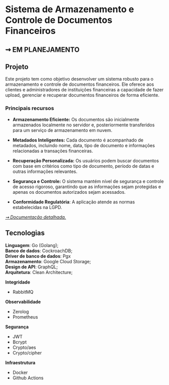 # Sistema de Armazenamento e Controle de Documentos Financeiros


## ⇝ EM PLANEJAMENTO


## Projeto

Este projeto tem como objetivo desenvolver um sistema robusto para o armazenamento e controle de documentos financeiros. Ele oferece aos clientes e administradores de instituições financeiras a capacidade de fazer upload, gerenciar e recuperar documentos financeiros de forma eficiente.

### Principais recursos

- **Armazenamento Eficiente:** Os documentos são inicialmente armazenados localmente no servidor e, posteriormente transferidos para um serviço de armazenamento em nuvem.

- **Metadados Inteligentes:** Cada documento é acompanhado de metadados, incluindo nome, data, tipo de documento e informações relacionadas a transações financeiras.

- **Recuperação Personalizada:** Os usuários podem buscar documentos com base em critérios como tipo de documento, período de datas e outras informações relevantes.

- **Segurança e Controle:** O sistema mantém nível de segurança e controle de acesso rigoroso, garantindo que as informações sejam protegidas e apenas os documentos autorizados sejam acessados.

-  **Conformidade Regulatória**: A aplicação atende as normas estabelecidas na LGPD.

*<a href="./docs/doc-funcional.md"> ⇝ <u>Documentação detalhada.</u> </a>*


## Tecnologias

**Linguagem**: Go (Golang); <br>
**Banco de dados**: CockroachDB; <br>
**Driver de banco de dados**: Pgx<br>
**Armazenamento**: Google Cloud Storage;<br>
**Design de API**: GraphQL; <br>
**Arquitetura**: Clean Architecture;<br>


**Integridade**

- RabbitMQ

**Observabilidade**

- Zerolog
- Prometheus

**Segurança**

- JWT
- Bcrypt
- Crypto/aes
- Crypto/cipher

**Infraestrutura**

- Docker
- Github Actions



